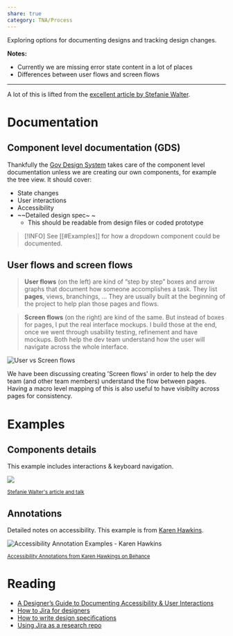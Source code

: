 ```yaml
---
share: true
category: TNA/Process 
---
```


Exploring options for documenting designs and tracking design changes. 

**Notes:**
- Currently we are missing error state content in a lot of places
- Differences between user flows and screen flows

---

A lot of this is lifted from the [excellent article by Stefanie Walter](https://stephaniewalter.design/blog/a-designers-guide-to-documenting-accessibility-user-interactions/). 


# Documentation
## Component level documentation (GDS)

Thankfully the [Gov Design System](https://design-system.service.gov.uk/) takes care of the component level documentation unless we are creating our own components, for example the tree view. It should cover:
- State changes
- User interactions
- Accessibility
- ~~Detailed design spec~ ~ 
	- This should be readable from design files or coded prototype

> [!INFO]
> See [[#Examples]] for how a dropdown component could be documented.


## User flows and screen flows

> **User flows** (on the left) are kind of “step by step” boxes and arrow graphs that document how someone accomplishes a task. They list **pages**, views, branchings, … They are usually built at the beginning of the project to help plan those pages and flows.

> **Screen flows** (on the right) are kind of the same. But instead of boxes for pages, I put the real interface mockups. I build those at the end, once we went through usability testing, refinement and have mockups. Both help the dev team understand how the user will navigate across the whole interface.

![User vs Screen flows](https://stephaniewalter.design/wp-content/uploads/2022/03/20-userflow-2.jpg)

We have been discussing creating 'Screen flows' in order to help the dev team (and other team members) understand the flow between pages. Having a macro level mapping of this is also useful to have visibilty across pages for consistency.  

# Examples 

## Components details

This example includes interactions & keyboard navigation. 

![](https://stephaniewalter.design/wp-content/uploads/2022/03/08-interactionflow-2.jpg)

<small>[Stefanie Walter's article and talk](https://stephaniewalter.design/blog/a-designers-guide-to-documenting-accessibility-user-interactions/)</small>

## Annotations

Detailed notes on accessibility. This example is from [Karen Hawkins](https://www.behance.net/gallery/78024369/Accessibility-Annotation-Examples%20).

![Accessibility Annotation Examples - Karen Hawkins](https://mir-s3-cdn-cf.behance.net/project_modules/max_1200/5c22d778024369.5c992c3799637.png)

<small>[Accessibility Annotations from Karen Hawkings on Behance](https://www.behance.net/gallery/78024369/Accessibility-Annotation-Examples%20)</small>

# Reading 

- [A Designer’s Guide to Documenting Accessibility & User Interactions](https://stephaniewalter.design/blog/a-designers-guide-to-documenting-accessibility-user-interactions/) 
- [How to Jira for designers](https://medium.com/designing-atlassian/how-to-jira-for-designers-e37c354aa078)
- [How to write design specifications](https://northell.design/blog/how-to-write-the-design-specifications-quick-guide)
- [Using Jira as a research repo](https://uxdesign.cc/using-jira-as-a-research-repository-pros-cons-and-how-to-eb112936c1e8)